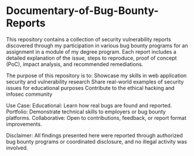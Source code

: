 # Documentary-of-Bug-Bounty-Reports
This repository contains a collection of security vulnerability reports discovered through my participation in various bug bounty programs for an assignment in a module of my degree program. Each report includes a detailed explanation of the issue, steps to reproduce, proof of concept (PoC), impact analysis, and recommended remediations. 


The purpose of this repository is to:
Showcase my skills in web application security and vulnerability research
Share real-world examples of security issues for educational purposes
Contribute to the ethical hacking and infosec community

 Use Case:
Educational: Learn how real bugs are found and reported.
Portfolio: Demonstrate technical skills to employers or bug bounty platforms.
Collaborative: Open to contributions, feedback, or report format improvements.

Disclaimer: All findings presented here were reported through authorized bug bounty programs or coordinated disclosure, and no illegal activity was involved.
